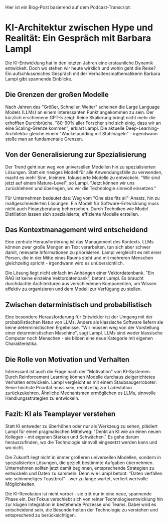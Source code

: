 Hier ist ein Blog-Post basierend auf dem Podcast-Transcript:

# KI-Architektur zwischen Hype und Realität: Ein Gespräch mit Barbara Lampl

Die KI-Entwicklung hat in den letzten Jahren eine erstaunliche Dynamik entwickelt. Doch wo stehen wir heute wirklich und wohin geht die Reise? Ein aufschlussreiches Gespräch mit der Verhaltensmathematikerin Barbara Lampl gibt spannende Einblicke.

## Die Grenzen der großen Modelle

Nach Jahren des "Größer, Schneller, Weiter" scheinen die Large Language Models (LLMs) an einem interessanten Punkt angekommen zu sein. Der kürzlich erschienene GPT-5 zeigt: Reine Skalierung bringt nicht mehr die erhofften Durchbrüche. "80-90% aller Forscher sind sich einig, dass wir an eine Scaling-Grenze kommen", erklärt Lampl. Die aktuelle Deep-Learning-Architektur gleiche einem "Wackelpudding mit Stahlnägeln" - irgendwann stoße man an fundamentale Grenzen.

## Von der Generalisierung zur Spezialisierung 

Der Trend geht nun weg von universellen Modellen hin zu spezialisierten Lösungen. Statt ein riesiges Modell für alle Anwendungsfälle zu verwenden, macht es mehr Sinn, kleinere, fokussierte Modelle zu entwickeln. "Wir sind jetzt auf einem Mature-Level", so Lampl. "Jetzt können wir uns zurücklehnen und überlegen, wo wir die Technologie sinnvoll einsetzen."

Für Unternehmen bedeutet das: Weg vom "One size fits all"-Ansatz, hin zu maßgeschneiderten Lösungen. Ein Modell für Software-Entwicklung muss nicht auch Finanzberatung beherrschen. Durch Techniken wie Model Distillation lassen sich spezialisierte, effiziente Modelle erstellen.

## Das Kontextmanagement wird entscheidend

Eine zentrale Herausforderung ist das Management des Kontexts. LLMs können zwar große Mengen an Text verarbeiten, tun sich aber schwer damit, relevante Informationen zu priorisieren. Lampl vergleicht es mit einer Person, die in der Mitte eines Raums steht und mit mehreren Menschen gleichzeitig spricht - irgendwann wird es unübersichtlich.

Die Lösung liegt nicht einfach im Anhängen einer Vektordatenbank. "Ein RAG ist keine einzelne Vektordatenbank", betont Lampl. Es braucht durchdachte Architekturen aus verschiedenen Komponenten, um Wissen effektiv zu organisieren und dem Modell zur Verfügung zu stellen.

## Zwischen deterministisch und probabilistisch

Eine besondere Herausforderung für Entwickler ist der Umgang mit der probabilistischen Natur von LLMs. Anders als klassische Software liefern sie keine deterministischen Ergebnisse. "Wir müssen weg von der Vorstellung einer deterministischen Maschine", sagt Lampl. LLMs sind weder klassische Computer noch Menschen - sie bilden eine neue Kategorie mit eigenen Charakteristika.

## Die Rolle von Motivation und Verhalten

Interessant ist auch die Frage nach der "Motivation" von KI-Systemen. Durch Reinforcement Learning können Modelle durchaus zielgerichtetes Verhalten entwickeln. Lampl vergleicht es mit einem Staubsaugerroboter: Seine höchste Priorität muss sein, rechtzeitig zur Ladestation zurückzukehren. Ähnliche Mechanismen ermöglichen es LLMs, sinnvolle Handlungsstrategien zu entwickeln.

## Fazit: KI als Teamplayer verstehen

Statt KI entweder zu überhöhen oder nur als Werkzeug zu sehen, plädiert Lampl für einen pragmatischen Mittelweg: "Denkt an KI wie an einen neuen Kollegen - mit eigenen Stärken und Schwächen." Es gehe darum herauszufinden, wo die Technologie sinnvoll eingesetzt werden kann und wo nicht.

Die Zukunft liegt nicht in immer größeren universellen Modellen, sondern in spezialisierten Lösungen, die gezielt bestimmte Aufgaben übernehmen. Unternehmen sollten jetzt damit beginnen, entsprechende Strategien zu entwickeln und Daten zu sammeln. Denn wie Lampl betont: "Daten verfallen wie schimmeliges Toastbrot" - wer zu lange wartet, verliert wertvolle Möglichkeiten.

Die KI-Revolution ist nicht vorbei - sie tritt nur in eine neue, spannende Phase ein. Der Fokus verschiebt sich von reiner Technologieentwicklung hin zur klugen Integration in bestehende Prozesse und Teams. Dabei wird es entscheidend sein, die Besonderheiten der Technologie zu verstehen und entsprechend zu berücksichtigen.